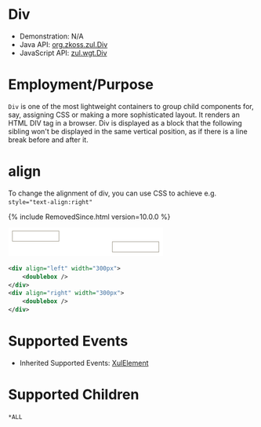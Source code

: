# Div

- Demonstration: N/A
- Java API: [org.zkoss.zul.Div](https://www.zkoss.org/javadoc/latest/zk/org/zkoss/zul/Div.html)
- JavaScript API: [zul.wgt.Div](https://www.zkoss.org/javadoc/latest/jsdoc/classes/zul.wgt.Div.html)

# Employment/Purpose

`Div` is one of the most lightweight containers to group child
components for, say, assigning CSS or making a more sophisticated
layout. It renders an HTML DIV tag in a browser. Div is displayed as a
block that the following sibling won't be displayed in the same vertical
position, as if there is a line break before and after it.

# align

To change the alignment of div, you can use CSS to achieve e.g.
`style="text-align:right"`

{% include RemovedSince.html version=10.0.0 %}

![](/zk_component_ref/images/ZKComRef_Div_Example.png)

```xml
<div align="left" width="300px">
    <doublebox />
</div>
<div align="right" width="300px">
    <doublebox />
</div>
```

# Supported Events

- Inherited Supported Events: [ XulElement]({{site.baseurl}}/zk_component_ref/base_components/xulelement#Supported_Events)

# Supported Children

`*ALL`

